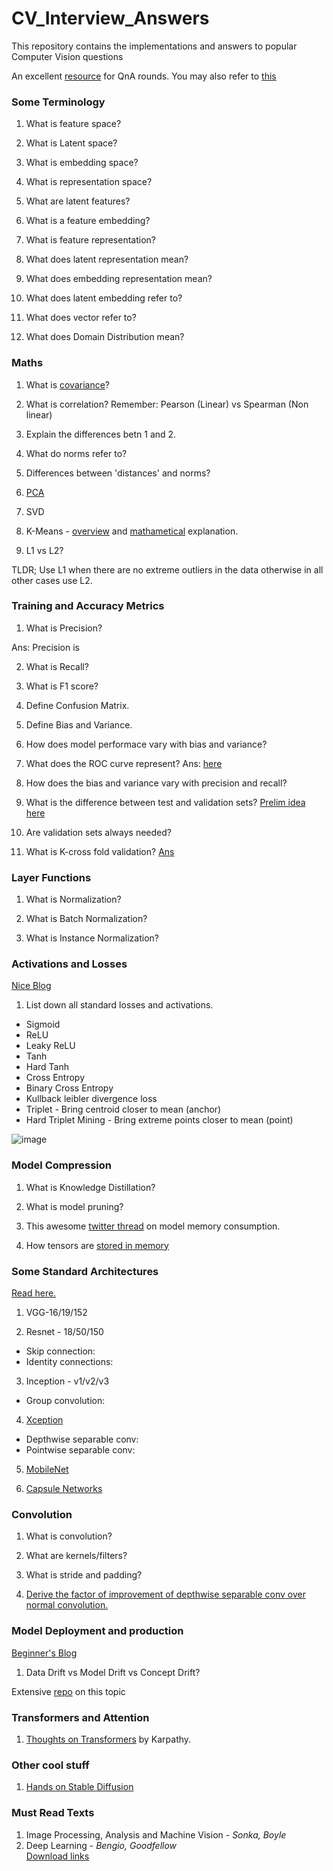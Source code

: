 # CV_Interview_Answers
This repository contains the implementations and answers to popular Computer Vision questions

An excellent [resource](https://arxiv.org/ftp/arxiv/papers/2201/2201.00650.pdf) for QnA rounds. You may also refer to [this](https://ml-notes-rajatgupta.notion.site/ml-notes-rajatgupta/47bf08f60cad49ba83c0675b0a360f6a?v=b9ba5ea7dbf64a2c84f4e8ebac4ba70bhttps://ml-notes-rajatgupta.notion.site/ml-notes-rajatgupta/47bf08f60cad49ba83c0675b0a360f6a?v=b9ba5ea7dbf64a2c84f4e8ebac4ba70b)

### Some Terminology

1. What is feature space?

2. What is Latent space?

3. What is embedding space?

4. What is representation space?

5. What are latent features?

6. What is a feature embedding?

7. What is feature representation?

7. What does latent representation mean?

8. What does embedding representation mean?

9. What does latent embedding refer to?

10. What does vector refer to?

11. What does Domain Distribution mean?

### Maths

1. What is [covariance](https://towardsdatascience.com/covariance-and-correlation-321fdacab168)?

2. What is correlation? Remember: Pearson (Linear) vs Spearman (Non linear)

3. Explain the differences betn 1 and 2.

4. What do norms refer to?

5. Differences between 'distances' and norms?

6. [PCA](https://www.linkedin.com/feed/update/urn:li:activity:6862677707273199616?updateEntityUrn=urn%3Ali%3Afs_feedUpdate%3A%28V2%2Curn%3Ali%3Aactivity%3A6862677707273199616%29)

7. SVD

8. K-Means - [overview](https://medium.com/@rishit.dagli/build-k-means-from-scratch-in-python-e46bf68aa875) and [mathametical](https://medium.com/analytics-vidhya/k-means-clustering-optimizing-cost-function-mathematically-1ccae156299f) explanation. 

8. L1 vs L2?

TLDR; Use L1 when there are no extreme outliers in the data otherwise in all other cases use L2. 

### Training and Accuracy Metrics

1. What is Precision?

Ans: Precision is 

2. What is Recall?

3. What is F1 score?

4. Define Confusion Matrix.

5. Define Bias and Variance.

6. How does model performace vary with bias and variance?

7. What does the ROC curve represent?
Ans: [here](https://developers.google.com/machine-learning/crash-course/classification/roc-and-auc#:~:text=An%20ROC%20curve%20(receiver%20operating,False%20Positive%20Rate))

8. How does the bias and variance vary with precision and recall?

9. What is the difference between test and validation sets? [Prelim idea here](https://stats.stackexchange.com/questions/19048/what-is-the-difference-between-test-set-and-validation-set)

10. Are validation sets always needed?

11. What is K-cross fold validation? [Ans](https://www.analyticsvidhya.com/blog/2022/02/k-fold-cross-validation-technique-and-its-essentials/)

### Layer Functions

1. What is Normalization?

2. What is Batch Normalization?

2. What is Instance Normalization?

### Activations and Losses 

[Nice Blog](https://rohanvarma.me/Loss-Functions/)

1. List down all standard losses and activations.

* Sigmoid
* ReLU
* Leaky ReLU
* Tanh
* Hard Tanh
* Cross Entropy 
* Binary Cross Entropy
* Kullback leibler divergence loss
* Triplet  - Bring centroid closer to mean (anchor)
* Hard Triplet Mining - Bring extreme points closer to mean (point)

![image](https://user-images.githubusercontent.com/55347156/143975872-0bcf2f0e-3f94-44ba-9a83-0490a9022fa9.png)


### Model Compression

1. What is Knowledge Distillation?

2. What is model pruning?

3. This awesome [twitter thread](https://twitter.com/MishaLaskin/status/1546641202900082688?s=20&t=_0EDwXH88ssxNYxGoTQwvQ) on model memory consumption.

4. How tensors are [stored in memory](https://twitter.com/francoisfleuret/status/1575756258669662208?s=20&t=V7Vfka9JIIFxJuMZhVF5DA)

### Some Standard Architectures
[Read here.](https://theaisummer.com/cnn-architectures/?utm_content=204647940&utm_medium=social&utm_source=linkedin&hss_channel=lcp-42461735)

1. VGG-16/19/152

2. Resnet - 18/50/150

* Skip connection:
* Identity connections:

3. Inception - v1/v2/v3

* Group convolution:

4. [Xception](https://towardsdatascience.com/review-xception-with-depthwise-separable-convolution-better-than-inception-v3-image-dc967dd42568)
* Depthwise separable conv:
* Pointwise separable conv:

5. [MobileNet](https://towardsdatascience.com/review-mobilenetv1-depthwise-separable-convolution-light-weight-model-a382df364b69)

6. [Capsule Networks](https://towardsdatascience.com/capsule-networks-the-new-deep-learning-network-bd917e6818e8)


### Convolution

1. What is convolution?

2. What are kernels/filters?

3. What is stride and padding?

4. [Derive the factor of improvement of depthwise separable conv over normal convolution.](https://towardsdatascience.com/review-xception-with-depthwise-separable-convolution-better-than-inception-v3-image-dc967dd42568)


### Model Deployment and production

[Beginner's Blog](https://stackoverflow.blog/2020/10/12/how-to-put-machine-learning-models-into-production/) 

1. Data Drift vs Model Drift vs Concept Drift?

Extensive [repo](https://github.com/ahkarami/Deep-Learning-in-Production) on this topic

### Transformers and Attention

1. [Thoughts on Transformers](https://twitter.com/karpathy/status/1582807367988654081?s=20&t=pK-Uu90gjXRJ6fARyIVDKg) by Karpathy.

### Other cool stuff

1. [Hands on Stable Diffusion](https://colab.research.google.com/drive/1dlgggNa5Mz8sEAGU0wFCHhGLFooW_pf1?usp=sharing)

### Must Read Texts
1. Image Processing, Analysis and Machine Vision - *Sonka, Boyle*
2. Deep Learning - *Bengio, Goodfellow* \
[Download links](https://drive.google.com/drive/folders/1yjtIYdt3fq_YYRrDZaf1P8y_P3CYt2Xi?usp=sharing)
